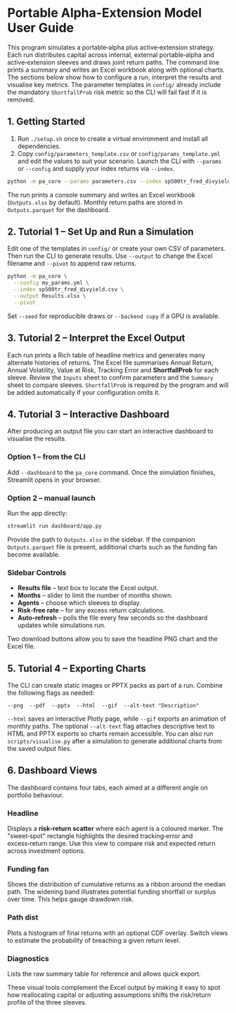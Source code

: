 # Portable Alpha-Extension Model User Guide

This program simulates a portable‑alpha plus active‑extension strategy. Each run distributes capital across internal, external portable‑alpha and active‑extension sleeves and draws joint return paths. The command line prints a summary and writes an Excel workbook along with optional charts. The sections below show how to configure a run, interpret the results and visualise key metrics.  The parameter templates in `config/` already include the mandatory `ShortfallProb` risk metric so the CLI will fail fast if it is removed.


## 1. Getting Started

1. Run `./setup.sh` once to create a virtual environment and install all dependencies.
2. Copy `config/parameters_template.csv` or `config/params_template.yml` and edit the values to suit your scenario. Launch the CLI with `--params` or `--config` and supply your index returns via `--index`.

```bash
python -m pa_core --params parameters.csv --index sp500tr_fred_divyield.csv
```
The run prints a console summary and writes an Excel workbook (`Outputs.xlsx` by default). Monthly return paths are stored in `Outputs.parquet` for the dashboard.

## 2. Tutorial 1 – Set Up and Run a Simulation

Edit one of the templates in `config/` or create your own CSV of parameters. Then run the CLI to generate results. Use `--output` to change the Excel filename and `--pivot` to append raw returns.

```bash
python -m pa_core \
  --config my_params.yml \
  --index sp500tr_fred_divyield.csv \
  --output Results.xlsx \
  --pivot
```

Set `--seed` for reproducible draws or `--backend cupy` if a GPU is available.

## 3. Tutorial 2 – Interpret the Excel Output

Each run prints a Rich table of headline metrics and generates many alternate histories of returns. The Excel file summarises Annual Return, Annual Volatility, Value at Risk, Tracking Error and **ShortfallProb** for each sleeve. Review the `Inputs` sheet to confirm parameters and the `Summary` sheet to compare sleeves.
`ShortfallProb` is required by the program and will be added automatically if your configuration omits it.

## 4. Tutorial 3 – Interactive Dashboard

After producing an output file you can start an interactive dashboard to visualise the results.

### Option 1 – from the CLI

Add `--dashboard` to the `pa_core` command. Once the simulation finishes, Streamlit opens in your browser.

### Option 2 – manual launch

Run the app directly:

```bash
streamlit run dashboard/app.py
```

Provide the path to `Outputs.xlsx` in the sidebar. If the companion `Outputs.parquet` file is present, additional charts such as the funding fan become available.

### Sidebar Controls

- **Results file** – text box to locate the Excel output.
- **Months** – slider to limit the number of months shown.
- **Agents** – choose which sleeves to display.
- **Risk‑free rate** – for any excess return calculations.
- **Auto‑refresh** – polls the file every few seconds so the dashboard updates while simulations run.

Two download buttons allow you to save the headline PNG chart and the Excel file.

## 5. Tutorial 4 – Exporting Charts

The CLI can create static images or PPTX packs as part of a run. Combine the following flags as needed:

```text
--png  --pdf  --pptx  --html  --gif  --alt-text "Description"
```

`--html` saves an interactive Plotly page, while `--gif` exports an animation of monthly paths.  The optional `--alt-text` flag attaches descriptive text to HTML and PPTX exports so charts remain accessible.  You can also run `scripts/visualise.py` after a simulation to generate additional charts from the saved output files.

## 6. Dashboard Views

The dashboard contains four tabs, each aimed at a different angle on portfolio behaviour.

### Headline

Displays a **risk‑return scatter** where each agent is a coloured marker. The "sweet‑spot" rectangle highlights the desired tracking‑error and excess‑return range. Use this view to compare risk and expected return across investment options.

### Funding fan

Shows the distribution of cumulative returns as a ribbon around the median path. The widening band illustrates potential funding shortfall or surplus over time. This helps gauge drawdown risk.

### Path dist

Plots a histogram of final returns with an optional CDF overlay. Switch views to estimate the probability of breaching a given return level.

### Diagnostics

Lists the raw summary table for reference and allows quick export.

These visual tools complement the Excel output by making it easy to spot how reallocating capital or adjusting assumptions shifts the risk/return profile of the three sleeves.

